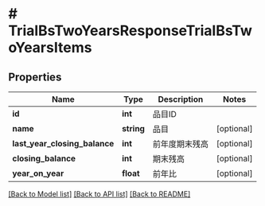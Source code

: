 # # TrialBsTwoYearsResponseTrialBsTwoYearsItems

## Properties

Name | Type | Description | Notes
------------ | ------------- | ------------- | -------------
**id** | **int** | 品目ID |
**name** | **string** | 品目 | [optional]
**last_year_closing_balance** | **int** | 前年度期末残高 | [optional]
**closing_balance** | **int** | 期末残高 | [optional]
**year_on_year** | **float** | 前年比 | [optional]

[[Back to Model list]](../../README.md#models) [[Back to API list]](../../README.md#endpoints) [[Back to README]](../../README.md)
